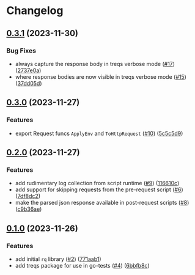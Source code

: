 # Changelog

## [0.3.1](https://github.com/go-rq/rq/compare/v0.3.0...v0.3.1) (2023-11-30)


### Bug Fixes

* always capture the response body in treqs verbose mode ([#17](https://github.com/go-rq/rq/issues/17)) ([2737e0a](https://github.com/go-rq/rq/commit/2737e0a5c57406ef9f46eb5d4ca6ccac20a508b8))
* where response bodies are now visible in treqs verbose mode ([#15](https://github.com/go-rq/rq/issues/15)) ([37dd05d](https://github.com/go-rq/rq/commit/37dd05d6e7788b06c23ae86e6494e52f3928ab47))

## [0.3.0](https://github.com/go-rq/rq/compare/v0.2.0...v0.3.0) (2023-11-27)


### Features

* export Request funcs `ApplyEnv` and `ToHttpRequest` ([#10](https://github.com/go-rq/rq/issues/10)) ([5c5c5d9](https://github.com/go-rq/rq/commit/5c5c5d9afb512a3ede6a663b5dc86aaa99be041d))

## [0.2.0](https://github.com/go-rq/rq/compare/v0.1.0...v0.2.0) (2023-11-27)


### Features

* add rudimentary log collection from script runtime ([#9](https://github.com/go-rq/rq/issues/9)) ([116610c](https://github.com/go-rq/rq/commit/116610cffaf35fcc9843a5767c797cebff26c685))
* add support for skipping requests from the pre-request script ([#6](https://github.com/go-rq/rq/issues/6)) ([7df8dc2](https://github.com/go-rq/rq/commit/7df8dc28fe959efb7b0b6823085be40f3d25afd7))
* make the parsed json response available in post-request scripts ([#8](https://github.com/go-rq/rq/issues/8)) ([c9b36ae](https://github.com/go-rq/rq/commit/c9b36aeaf4ad8f45a164901754b6ffb475b711d3))

## [0.1.0](https://github.com/go-rq/rq/compare/v0.0.0...v0.1.0) (2023-11-26)


### Features

* add initial `rq` library ([#2](https://github.com/go-rq/rq/issues/2)) ([771aab1](https://github.com/go-rq/rq/commit/771aab1ce8128f09ff1ed72813f76b8d1ded0a34))
* add treqs package for use in go-tests ([#4](https://github.com/go-rq/rq/issues/4)) ([6bbfb8c](https://github.com/go-rq/rq/commit/6bbfb8cb169749aa6b139c1763fc6449b1115232))
